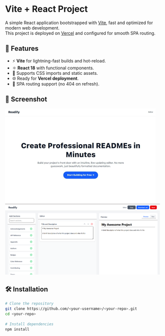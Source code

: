 # Vite + React Project

A simple React application bootstrapped with [Vite](https://vitejs.dev/), fast and optimized for modern web development.  
This project is deployed on [Vercel](https://vercel.com) and configured for smooth SPA routing.

## 🚀 Features

- ⚡ **Vite** for lightning-fast builds and hot-reload.
- ⚛ **React 18** with functional components.
- 🎨 Supports CSS imports and static assets.
- 🌐 Ready for **Vercel deployment**.
- 🔄 SPA routing support (no 404 on refresh).

## 📸 Screenshot

![App Screenshot](public/screenshot.png)
![App Screenshot](public/screenshot1.png)

## 🛠 Installation

```bash
# Clone the repository
git clone https://github.com/<your-username>/<your-repo>.git
cd <your-repo>

# Install dependencies
npm install
```
